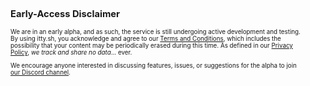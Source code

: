 
<section class="disclaimer">

  ### Early-Access Disclaimer

  We are in an early alpha, and as such, the service is still undergoing active development and testing. By using itty.sh, you acknowledge and agree to our [Terms and Conditions](/terms), which includes the possibility that your content may be periodically erased during this time.  As defined in our [Privacy Policy](/privacy), _we track and share no data_... ever.

  We encourage anyone interested in discussing features, issues, or suggestions for the alpha to join [our Discord channel](https://discord.gg/aTunhByeNY).
</section>

<style lang="scss">
  .disclaimer {
    font-size: 0.7em;
    padding: 1rem 2rem 0 0;
    color: var(--foreground-95);

    h3 {
      font-size: 1.5em;
    }
  }
</style>
